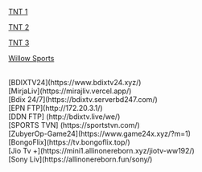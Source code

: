 [TNT 1](https://denverisalive.github.io/Player/Player.html?mpd=https://a201aivottlinear-a.akamaihd.net/OTTB/lhr-nitro/live/clients/dash/enc/wf8usag51e/out/v1/bd3b0c314fff4bb1ab4693358f3cd2d3/cenc.mpd?amznDtid=AOAGZA014O5RE&encoding=segmentBase&keyId=ae26845bd33038a9c0774a0981007294&key=63ac662dde310cfb4cc6f9b43b34196d)

[TNT 2](https://denverisalive.github.io/Player/Player.html?mpd=https://a201aivottlinear-a.akamaihd.net/OTTB/lhr-nitro/live/clients/dash/enc/f0qvkrra8j/out/v1/f8fa17f087564f51aa4d5c700be43ec4/cenc.mpd?amznDtid=AOAGZA014O5RE&encoding=segmentBase&keyId=6d1708b185c6c4d7b37600520c7cc93c&key=1aace05f58d8edef9697fd52cb09f441)

[TNT 3](https://denverisalive.github.io/Player/Player.html?mpd=https://a201aivottlinear-a.akamaihd.net/OTTB/lhr-nitro/live/clients/dash/enc/lsdasbvglv/out/v1/bb548a3626cd4708afbb94a58d71dce9/cenc.mpd?amznDtid=AOAGZA014O5RE&encoding=segmentBase&keyId=4e993aa8c1f295f8b94e8e9e6f6d0bfe&key=86a1ed6e96caab8eb1009fe530d2cf4f)

[Willow Sports](https://denverisalive.github.io/Player/Player.html?mpd=https://abmyxykaaaaaaaamkyvb65fuqebyg.7a77200bf98444ac997a89ed83775793.emt.cf.ww.aiv-cdn.net/iad-nitro/live/clients/dash/enc/f60kqesunw/out/v1/a435ed7a00f947deb4369b46d8f2fb70/cenc.mpd&keyId=1779c27b9d077a3ba0c9cc1bb9a94b9f&key=cc5cf3b7928fb9e0a1ee6a8b566f0a8e)

<br>
[BDIXTV24](https://www.bdixtv24.xyz/)
<br>
[MirjaLiv](https://mirajliv.vercel.app/)
<br>
[Bdix 24/7](https://bdixtv.serverbd247.com/)
<br>
[EPN FTP](http://172.20.3.1/)
<br>
[DDN FTP] (http://bdixtv.live/we/)
<br>
[SPORTS TVN] (https://sportstvn.com/)
<br>
[ZubyerOp-Game24](https://www.game24x.xyz/?m=1)
<br>
[BongoFlix](https://tv.bongoflix.top/)
<br>
[Jio Tv +](https://mini1.allinonereborn.xyz/jiotv-ww192/)
<br>
[Sony Liv](https://allinonereborn.fun/sony/)
